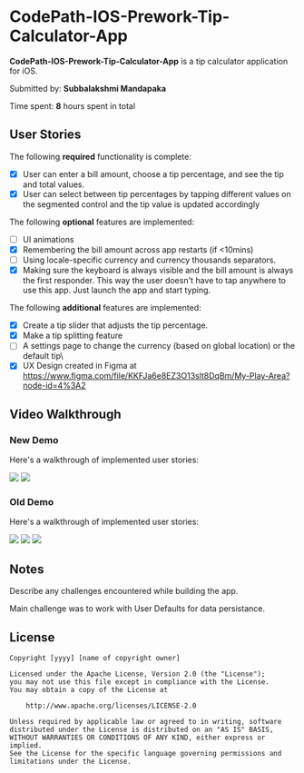 # CodePath-IOS-Prework-Tip-Calculator-App

**CodePath-IOS-Prework-Tip-Calculator-App** is a tip calculator application for iOS.

Submitted by: **Subbalakshmi Mandapaka**

Time spent: **8** hours spent in total

## User Stories

The following **required** functionality is complete:

* [X] User can enter a bill amount, choose a tip percentage, and see the tip and total values.
* [X] User can select between tip percentages by tapping different values on the segmented control and the tip value is updated accordingly

The following **optional** features are implemented:

* [ ] UI animations
* [X] Remembering the bill amount across app restarts (if <10mins)
* [ ] Using locale-specific currency and currency thousands separators.
* [X] Making sure the keyboard is always visible and the bill amount is always the first responder. This way the user doesn't have to tap anywhere to use this app. Just launch the app and start typing.

The following **additional** features are implemented:

- [X] Create a tip slider that adjusts the tip percentage.
- [X] Make a tip splitting feature
- [ ] A settings page to change the currency (based on global location) or the default tip\
- [X] UX Design created in Figma at https://www.figma.com/file/KKFJa6e8EZ3O13slt8DqBm/My-Play-Area?node-id=4%3A2

## Video Walkthrough

### New Demo
Here's a walkthrough of implemented user stories:

![](app-gif-4.gif)
![](app-gif-5.gif)

### Old Demo
Here's a walkthrough of implemented user stories:

![](app-gif.gif)
![](app-gif-2.gif)
![](app-gif-3.gif)

## Notes

Describe any challenges encountered while building the app.

Main challenge was to work with User Defaults for data persistance.

## License

    Copyright [yyyy] [name of copyright owner]

    Licensed under the Apache License, Version 2.0 (the "License");
    you may not use this file except in compliance with the License.
    You may obtain a copy of the License at

        http://www.apache.org/licenses/LICENSE-2.0

    Unless required by applicable law or agreed to in writing, software
    distributed under the License is distributed on an "AS IS" BASIS,
    WITHOUT WARRANTIES OR CONDITIONS OF ANY KIND, either express or implied.
    See the License for the specific language governing permissions and
    limitations under the License.
